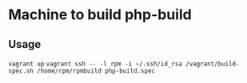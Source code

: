 Machine to build php-build
========


Usage
-------
`vagrant up`
`vagrant ssh -- -l rpm -i ~/.ssh/id_rsa /vagrant/build-spec.sh /home/rpm/rpmbuild php-build.spec`
